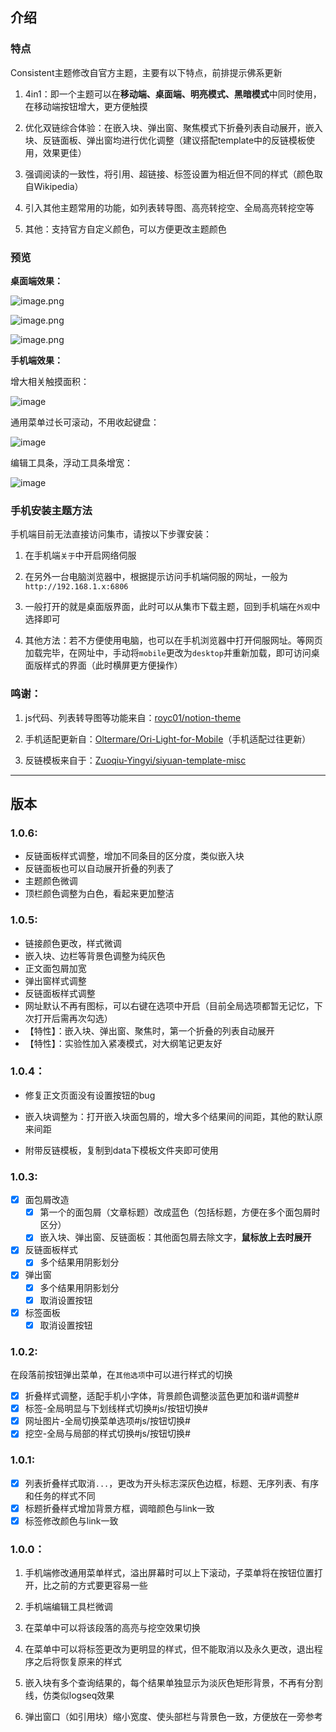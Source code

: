 ## 介绍
### 特点

Consistent主题修改自官方主题，主要有以下特点，前排提示佛系更新

1. 4in1：即一个主题可以在**移动端、桌面端、明亮模式、黑暗模式**中同时使用，在移动端按钮增大，更方便触摸

2. 优化双链综合体验：在嵌入块、弹出窗、聚焦模式下折叠列表自动展开，嵌入块、反链面板、弹出窗均进行优化调整（建议搭配template中的反链模板使用，效果更佳）

3. 强调阅读的一致性，将引用、超链接、标签设置为相近但不同的样式（颜色取自Wikipedia）

4. 引入其他主题常用的功能，如列表转导图、高亮转挖空、全局高亮转挖空等

5. 其他：支持官方自定义颜色，可以方便更改主题颜色


### 预览

**桌面端效果：**

![image.png](https://s2.loli.net/2022/11/14/8q9Thz2YHvOEPry.png)

![image.png](https://s2.loli.net/2022/11/14/FLdvO5EnB6KlQmr.png)

![image.png](https://s2.loli.net/2022/11/14/drobt8ias4U2eT1.png)

**手机端效果：**

增大相关触摸面积：

![image](https://user-images.githubusercontent.com/64324088/198844829-deb7def5-f22d-4257-9e0f-5365f4c9ec18.png)

通用菜单过长可滚动，不用收起键盘：

![image](https://user-images.githubusercontent.com/64324088/198844879-33398c1f-9d68-43b4-84b8-d783be663366.png)

编辑工具条，浮动工具条增宽：

![image](https://user-images.githubusercontent.com/64324088/198844913-0a22d5ac-37cc-459f-8c5f-dce6befdb663.png)


### 手机安装主题方法

手机端目前无法直接访问集市，请按以下步骤安装：

1. 在手机端`关于`中开启网络伺服

2. 在另外一台电脑浏览器中，根据提示访问手机端伺服的网址，一般为`http://192.168.1.x:6806`

3. 一般打开的就是桌面版界面，此时可以从集市下载主题，回到手机端在`外观`中选择即可

4. 其他方法：若不方便使用电脑，也可以在手机浏览器中打开伺服网址。等网页加载完毕，在网址中，手动将`mobile`更改为`desktop`并重新加载，即可访问桌面版样式的界面（此时横屏更方便操作）

### 鸣谢：

1. js代码、列表转导图等功能来自：[royc01/notion-theme](https://github.com/royc01/notion-theme)

2. 手机适配更新自：[Oltermare/Ori-Light-for-Mobile](https://github.com/Oltermare/Ori-Light-for-Mobile)（手机适配过往更新）

3. 反链模板来自于：[Zuoqiu-Yingyi/siyuan-template-misc](https://github.com/Zuoqiu-Yingyi/siyuan-template-misc)

---

## 版本

### 1.0.6:

- 反链面板样式调整，增加不同条目的区分度，类似嵌入块
- 反链面板也可以自动展开折叠的列表了
- 主题颜色微调
- 顶栏颜色调整为白色，看起来更加整洁

### 1.0.5:

- 链接颜色更改，样式微调
- 嵌入块、边栏等背景色调整为纯灰色
- 正文面包屑加宽
- 弹出窗样式调整
- 反链面板样式调整
- 网址默认不再有图标，可以右键在选项中开启（目前全局选项都暂无记忆，下次打开后需再次勾选）
- 【特性】：嵌入块、弹出窗、聚焦时，第一个折叠的列表自动展开
- 【特性】：实验性加入紧凑模式，对大纲笔记更友好
  

### 1.0.4：

- 修复正文页面没有设置按钮的bug

- 嵌入块调整为：打开嵌入块面包屑的，增大多个结果间的间距，其他的默认原来间距

- 附带反链模板，复制到data下模板文件夹即可使用

### 1.0.3:

* [X] 面包屑改造
  * [X] 第一个的面包屑（文章标题）改成蓝色（包括标题，方便在多个面包屑时区分）
  * [X] 嵌入块、弹出窗、反链面板：其他面包屑去除文字，**鼠标放上去时展开**
* [x] 反链面板样式
  * [X] 多个结果用阴影划分
* [X] 弹出窗
  * [X] 多个结果用阴影划分
  * [X] 取消设置按钮
* [X] 标签面板
  * [X] 取消设置按钮

### 1.0.2:

在段落前按钮弹出菜单，在`其他选项`中可以进行样式的切换

* [X] 折叠样式调整，适配手机小字体，背景颜色调整淡蓝色更加和谐#调整#
* [X] 标签-全局明显与下划线样式切换#js/按钮切换#
* [X] 网址图片-全局切换菜单选项#js/按钮切换#
* [X] 挖空-全局与局部的样式切换#js/按钮切换#

### 1.0.1:

* [X] 列表折叠样式取消`...`，更改为开头标志深灰色边框，标题、无序列表、有序和任务的样式不同
* [X] 标题折叠样式增加背景方框，调暗颜色与link一致
* [X] 标签修改颜色与link一致

### 1.0.0：

1. 手机端修改通用菜单样式，溢出屏幕时可以上下滚动，子菜单将在按钮位置打开，比之前的方式要更容易一些

2. 手机端编辑工具栏微调

3. 在菜单中可以将该段落的高亮与挖空效果切换

4. 在菜单中可以将标签更改为更明显的样式，但不能取消以及永久更改，退出程序之后将恢复原来的样式

5. 嵌入块有多个查询结果的，每个结果单独显示为淡灰色矩形背景，不再有分割线，仿类似logseq效果

6. 弹出窗口（如引用块）缩小宽度、使头部栏与背景色一致，方便放在一旁参考
